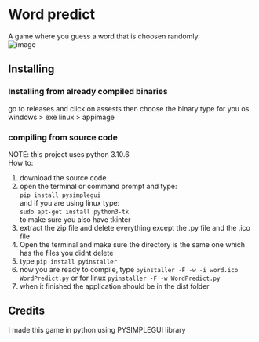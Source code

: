 # Word predict
A game where you guess a word that is choosen randomly.  
![image](https://github.com/blabla-labALT/Word-Predict/assets/92992442/43f123df-1727-4a77-be23-af61ec5a4a9d)  
## Installing
### Installing from already compiled binaries
go to releases and click on assests then choose the binary type for you os.  
windows > exe
linux > appimage
### compiling from source code
NOTE: this project uses python 3.10.6  
How to:  
1. download the source code
2. open the terminal or command prompt and type:  
```pip install pysimplegui```  
and if you are using linux type:  
```sudo apt-get install python3-tk```  
to make sure you also have tkinter  
3. extract the zip file and delete everything except the .py file and the .ico file  
4. Open the terminal and make sure the directory is the same one which has the files you didnt delete  
5. type ```pip install pyinstaller```  
6. now you are ready to compile, type ```pyinstaller -F -w -i word.ico WordPredict.py``` or for linux 
```pyinstaller -F -w WordPredict.py```
7. when it finished the application should be in the dist folder
## Credits
I made this game in python using PYSIMPLEGUI library


